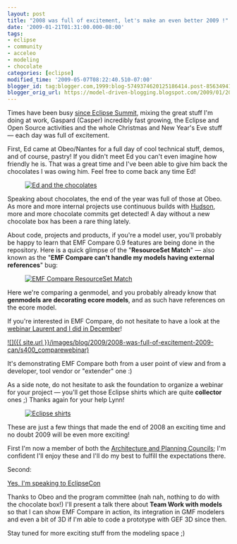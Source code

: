 ```yaml
---
layout: post
title: "2008 was full of excitement, let's make an even better 2009 !"
date: '2009-01-21T01:31:00.000-08:00'
tags:
- eclipse
- community
- acceleo
- modeling
- chocolate
categories: [eclipse]
modified_time: '2009-05-07T08:22:40.510-07:00'
blogger_id: tag:blogger.com,1999:blog-5749374620125186414.post-8563494176849868759
blogger_orig_url: https://model-driven-blogging.blogspot.com/2009/01/2008-was-full-of-excitement-2009-can.html
---
```


Times have been busy [since Eclipse Summit](https://model-driven-blogging.blogspot.com/2008/11/back-from-ese-2008-wow.html), mixing the great stuff I'm doing at work, Gaspard (Casper) incredibly fast growing, the Eclipse and Open Source activities and the whole Christmas and New Year's Eve stuff — each day was full of excitement.

First, Ed came at Obeo/Nantes for a full day of cool technical stuff, demos, and of course, pastry! If you didn't meet Ed you can't even imagine how friendly he is. That was a great time and I've been able to give him back the chocolates I was owing him. Feel free to come back any time Ed!

<figure>
  <a href="{{ site.url }}/images/blog/2018/ED-chocolate.jpg">
    <img src="{{ site.url }}/images/blog/2018/ED-chocolate.jpg" alt="Ed and the chocolates" />
  </a>
</figure>

Speaking about chocolates, the end of the year was full of those at Obeo. As more and more internal projects use continuous builds with [Hudson](https://hudson.dev.java.net/), more and more chocolate commits get detected! A day without a new chocolate box has been a rare thing lately.

About code, projects and products, if you're a model user, you'll probably be happy to learn that EMF Compare 0.9 features are being done in the repository. Here is a quick glimpse of the "**ResourceSet Match**" — also known as the "**EMF Compare can't handle my models having external references**" bug:

<figure>
  <a href="{{ site.url }}/images/blog/2018/Capture-Java.png">
    <img src="{{ site.url }}/images/blog/2018/Capture-Java.png" alt="EMF Compare ResourceSet Match" />
  </a>
</figure>

Here we're comparing a genmodel, and you probably already know that **genmodels are decorating ecore models**, and as such have references on the ecore model.

If you're interested in EMF Compare, do not hesitate to have a look at the [webinar Laurent and I did in December](https://live.eclipse.org/node/616)!

[![]({{ site.url }}/images/blog/2009/2008-was-full-of-excitement-2009-can/s400_comparewebinar)](https://4.bp.blogspot.com/_u5tMWln_Ie8/SXXzPpn6B5I/AAAAAAAAADg/Lfr3DLJXass/s1600-h/comparewebinar)

It's demonstrating EMF Compare both from a user point of view and from a developer, tool vendor or "extender" one :)

As a side note, do not hesitate to ask the foundation to organize a webinar for your project — you'll get those Eclipse shirts which are quite **collector** ones ;) Thanks again for your help Lynn!

<figure>
  <a href="{{ site.url }}/images/blog/2018/DSC00260.JPG">
    <img src="{{ site.url }}/images/blog/2018/DSC00260.JPG" alt="Eclipse shirts" />
  </a>
</figure>

These are just a few things that made the end of 2008 an exciting time and no doubt 2009 will be even more exciting!

First I'm now a member of both the [Architecture and Planning Councils](https://www.eclipse.dev/org/foundation/council.php); I'm confident I'll enjoy these and I'll do my best to fulfill the expectations there.

Second:

[Yes, I'm speaking to EclipseCon](https://www.eclipsecon.org/2009/)

Thanks to Obeo and the program committee (nah nah, nothing to do with the chocolate box!) I'll present a talk there about **Team Work with models** so that I can show EMF Compare in action, its integration in GMF modelers and even a bit of 3D if I'm able to code a prototype with GEF 3D since then.

Stay tuned for more exciting stuff from the modeling space ;)

